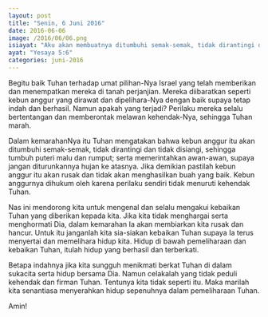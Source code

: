 ```yaml
---
layout: post
title: "Senin, 6 Juni 2016"
date: 2016-06-06
image: /2016/06/06.png
isiayat: "Aku akan membuatnya ditumbuhi semak-semak, tidak dirantingi dan tidak disiangi, sehingga tumbuh puteri malu dan rumput; Aku akan memerintahkan awan-awan, supaya jangan diturunkannya hujan ke atasnya."
ayat: "Yesaya 5:6"
categories: juni-2016
---
```


Begitu baik Tuhan terhadap umat pilihan-Nya Israel yang telah memberikan dan menempatkan mereka di tanah perjanjian. Mereka diibaratkan seperti kebun anggur yang dirawat dan dipelihara-Nya dengan baik supaya tetap indah dan berhasil. Namun apakah yang terjadi? Perilaku mereka selalu bertentangan dan memberontak melawan kehendak-Nya, sehingga Tuhan marah.

Dalam kemarahanNya itu Tuhan mengatakan bahwa kebun anggur itu akan ditumbuhi semak-semak, tidak dirantingi dan tidak disiangi, sehingga tumbuh puteri malu dan rumput; serta memerintahkan awan-awan, supaya jangan diturunkannya hujan ke atasnya. Jika demikian pastilah kebun anggur itu akan rusak dan tidak akan menghasilkan buah yang baik. Kebun anggurnya dihukum oleh karena perilaku sendiri tidak menuruti kehendak Tuhan.

Nas ini mendorong kita untuk mengenal dan selalu mengakui kebaikan Tuhan yang diberikan kepada kita. Jika kita tidak menghargai serta menghormati Dia, dalam kemarahan Ia akan membiarkan kita rusak dan hancur. Untuk itu janganlah kita sia-siakan kebaikan Tuhan supaya Ia terus menyertai dan memelihara hidup kita. Hidup di bawah pemeliharaan dan kebaikan Tuhan, itulah hidup yang berhasil dan terberkati.

Betapa indahnya jika kita sungguh menikmati berkat Tuhan di dalam sukacita serta hidup bersama Dia. Namun celakalah yang tidak peduli kehendak dan firman Tuhan. Tentunya kita tidak seperti itu. Maka marilah kita senantiasa menyerahkan hidup sepenuhnya dalam pemeliharaan Tuhan.

Amin!